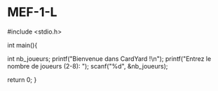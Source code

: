 # MEF-1-L

#include <stdio.h>

int main(){

int nb_joueurs;
     printf("Bienvenue dans CardYard !\n");
     printf("Entrez le nombre de joueurs (2-8): ");
     scanf("%d", &nb_joueurs);

return 0;
}
     
     


